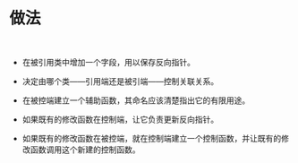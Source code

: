 # 做法

<br>

- 在被引用类中增加一个字段，用以保存反向指针。

- 决定由哪个类——引用端还是被引端——控制关联关系。
- 在被控端建立一个辅助函数，其命名应该清楚指出它的有限用途。
- 如果既有的修改函数在控制端，让它负责更新反向指针。
- 如果既有的修改函数在被控端，就在控制端建立一个控制函数，并让既有的修改函数调用这个新建的控制函数。

<br>


